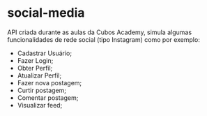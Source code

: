 # social-media

API criada durante as aulas da Cubos Academy, simula algumas funcionalidades de rede social (tipo Instagram) como por exemplo:

- Cadastrar Usuário;
- Fazer Login;
- Obter Perfil;
- Atualizar Perfil; 
- Fazer nova postagem;
- Curtir postagem;
- Comentar postagem;
- Visualizar feed;